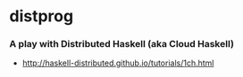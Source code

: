 # distprog

### A play with Distributed Haskell (aka Cloud Haskell)

- http://haskell-distributed.github.io/tutorials/1ch.html




